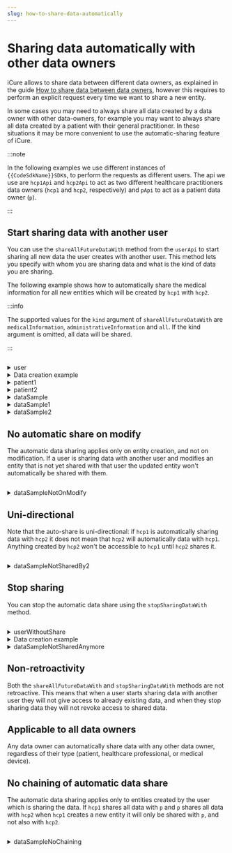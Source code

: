 ```yaml
---
slug: how-to-share-data-automatically
---
```


# Sharing data automatically with other data owners

iCure allows to share data between different data owners, as explained in the guide 
[How to share data between data owners](/{{sdk}}/how-to/how-to-share-data), however this requires to perform an explicit request every time
we want to share a new entity. 

In some cases you may need to always share all data created by a data owner with other data-owners, for example you may
want to always share all data created by a patient with their general practitioner. 
In these situations it may be more convenient to use the automatic-sharing feature of iCure. 

:::note

In the following examples we use different instances of `{{CodeSdkName}}SDK`s, to perform the requests as different users.
The api we use are `hcp1Api` and `hcp2Api` to act as two different healthcare practitioners data owners (`hcp1` and
`hcp2`, respectively) and `pApi` to act as a patient data owner (`p`).

:::

## Start sharing data with another user

You can use the `shareAllFutureDataWith` method from the `userApi` to start sharing all new data the user creates with
another user. This method lets you specify with whom you are sharing data and what is the kind of data you are sharing.

The following example shows how to automatically share the medical information for all new entities which will be created by `hcp1` with `hcp2`.

:::info

The supported values for the `kind` argument of `shareAllFutureDataWith` are `medicalInformation`, `administrativeInformation` and `all`.
If the kind argument is omitted, all data will be shared.

:::

<!-- file://code-samples/{{sdk}}/how-to/auto-share/index.mts snippet:auto share-->
```typescript
```
<!-- output://code-samples/{{sdk}}/how-to/auto-share/user.txt -->
<details>
<summary>user</summary>

```json
```
</details>

<details>
    <summary>Data creation example</summary>

<!-- file://code-samples/{{sdk}}/how-to/auto-share/index.mts snippet:sample creation-->
```typescript
```
</details>

<!-- output://code-samples/{{sdk}}/how-to/auto-share/patient1.txt -->
<details>
<summary>patient1</summary>

```json
```
</details>

<!-- output://code-samples/{{sdk}}/how-to/auto-share/patient2.txt -->
<details>
<summary>patient2</summary>

```json
```
</details>

<!-- output://code-samples/{{sdk}}/how-to/auto-share/dataSample.txt -->
<details>
<summary>dataSample</summary>

```json
```
</details>

<!-- output://code-samples/{{sdk}}/how-to/auto-share/dataSample1.txt -->
<details>
<summary>dataSample1</summary>

```json
```
</details>

<!-- output://code-samples/{{sdk}}/how-to/auto-share/dataSample2.txt -->
<details>
<summary>dataSample2</summary>

```json
```
</details>

## No automatic share on modify

The automatic data sharing applies only on entity creation, and not on modification. If a user is sharing data with 
another user and modifies an entity that is not yet shared with that user the updated entity won't automatically be 
shared with them.

<!-- file://code-samples/{{sdk}}/how-to/auto-share/index.mts snippet:not on modify-->
```typescript
```

<!-- output://code-samples/{{sdk}}/how-to/auto-share/dataSampleNotOnModify.txt -->
<details>
<summary>dataSampleNotOnModify</summary>

```json
```
</details>


## Uni-directional

Note that the auto-share is uni-directional: if `hcp1` is automatically sharing data with `hcp2` it does not mean that
`hcp2` will automatically data with `hcp1`. Anything created by `hcp2` won't be accessible to `hcp1` until `hcp2` shares
it.

<!-- file://code-samples/{{sdk}}/how-to/auto-share/index.mts snippet:one directional-->
```typescript
```

<!-- output://code-samples/{{sdk}}/how-to/auto-share/dataSampleNotSharedBy2.txt -->
<details>
<summary>dataSampleNotSharedBy2</summary>

```json
```
</details>

## Stop sharing

You can stop the automatic data share using the `stopSharingDataWith` method.

<!-- file://code-samples/{{sdk}}/how-to/auto-share/index.mts snippet:stop auto share-->
```typescript
```

<!-- output://code-samples/{{sdk}}/how-to/auto-share/userWithoutShare.txt -->
<details>
<summary>userWithoutShare</summary>

```json
```
</details>

<details>
    <summary>Data creation example</summary>

<!-- file://code-samples/{{sdk}}/how-to/auto-share/index.mts snippet:sample no share-->
```typescript
```
</details>

<!-- output://code-samples/{{sdk}}/how-to/auto-share/dataSampleNotSharedAnymore.txt -->
<details>
<summary>dataSampleNotSharedAnymore</summary>

```json
```
</details>

## Non-retroactivity

Both the `shareAllFutureDataWith` and `stopSharingDataWith` methods are not retroactive. This means that when a user
starts sharing data with another user they will not give access to already existing data, and when they stop sharing 
data they will not revoke access to shared data.

## Applicable to all data owners

Any data owner can automatically share data with any other data owner, regardless of their type (patient, healthcare 
professional, or medical device).

## No chaining of automatic data share

The automatic data sharing applies only to entities created by the user which is sharing the data. If `hcp1` shares all 
data with `p` and `p` shares all data with `hcp2` when `hcp1` creates a new entity it will only be shared with `p`, and
not also with `hcp2`.

<!-- file://code-samples/{{sdk}}/how-to/auto-share/index.mts snippet:share chain-->
```typescript
```

<!-- output://code-samples/{{sdk}}/how-to/auto-share/dataSampleNoChaining.txt -->
<details>
<summary>dataSampleNoChaining</summary>

```json
```
</details>
